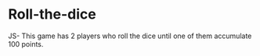 # Roll-the-dice
JS- This game has 2 players who roll the dice until one of them accumulate 100 points.
